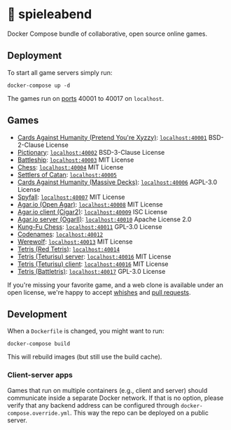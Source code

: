 # 🎲 spieleabend

Docker Compose bundle of collaborative, open source online games.

## Deployment

To start all game servers simply run:
```shell script
docker-compose up -d
```
The games run on [ports](#games) 40001 to 40017 on `localhost`.

## Games

- [Cards Against Humanity (Pretend You're Xyzzy)](https://github.com/emcniece/DockerYourXyzzy):
  [`localhost:40001`](http://localhost:40001)
  BSD-2-Clause License
- [Pictionary](https://github.com/scribble-rs/scribble.rs):
  [`localhost:40002`](http://localhost:40002)
  BSD-3-Clause License
- [Battleship](https://github.com/manassarpatwar/WarVessels):
  [`localhost:40003`](http://localhost:40003)
  MIT License
- [Chess](https://github.com/Aveek-Saha/Online-Chess):
  [`localhost:40004`](http://localhost:40004)
  MIT License
- [Settlers of Catan](https://github.com/seansegal/tincisnotcatan):
  [`localhost:40005`](http://localhost:40005)
- [Cards Against Humanity (Massive Decks)](https://github.com/lattyware/massivedecks):
  [`localhost:40006`](http://localhost:40006)
  AGPL-3.0 License
- [Spyfall](https://github.com/tannerkrewson/spyfall):
  [`localhost:40007`](http://localhost:40007)
  MIT License
- [Agar.io (Open Agar)](https://github.com/huytd/agar.io-clone):
  [`localhost:40008`](http://localhost:40008)
  MIT License
- [Agar.io client (Cigar2)](https://github.com/opcon/Cigar2):
  [`localhost:40009`](http://localhost:40009)
  ISC License
- [Agar.io server (OgarII)](https://github.com/opcon/OgarII):
  [`localhost:40010`](http://localhost:40010)
  Apache License 2.0
- [Kung-Fu Chess](https://github.com/PetterS/realtimechess):
  [`localhost:40011`](http://localhost:40011)
  GPL-3.0 License
- [Codenames](https://github.com/jbowens/codenames):
  [`localhost:40012`](http://localhost:40012)
- [Werewolf](https://github.com/AlecM33/Werewolf):
  [`localhost:40013`](http://localhost:40013)
  MIT License
- [Tetris (Red Tetris)](https://github.com/cepalle/red-tetris):
  [`localhost:40014`](http://localhost:40014)
- [Tetris (Teturisu) server](https://github.com/tarhses/teturisu):
  [`localhost:40016`](http://localhost:40015)
  MIT License
- [Tetris (Teturisu) client](https://github.com/tarhses/teturisu):
  [`localhost:40016`](http://localhost:40016)
  MIT License
- [Tetris (Battletris)](https://github.com/Tschuck/battletris):
  [`localhost:40017`](http://localhost:40017)
  GPL-3.0 License

If you're missing your favorite game, and a web clone is available under an open license, we're happy to accept [whishes](https://github.com/fsrmatheinfo/spieleabend/issues) and [pull requests](https://github.com/fsrmatheinfo/spieleabend/pulls).

## Development

When a `Dockerfile` is changed, you might want to run:
```shell script
docker-compose build
```
This will rebuild images (but still use the build cache).

### Client-server apps
Games that run on multiple containers (e.g., client and server) should communicate inside a separate Docker network.
If that is no option, please verify that any backend address can be configured through `docker-compose.override.yml`.
This way the repo can be deployed on a public server.
